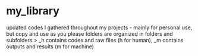 # my_library
updated codes I gathered throughout my projects - mainly for personal use, but copy and use as you please
folders are organized in folders and subfolders > \_h contains codes and raw files (h for human), \_m contains outputs and results (m for machine)

